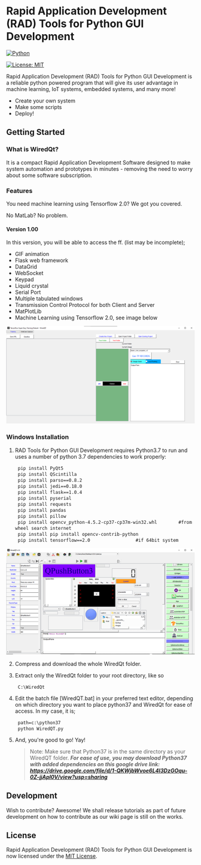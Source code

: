 # Rapid Application Development (RAD) Tools for Python GUI Development

[![Python](https://www.python.org/static/community_logos/python-powered-w-100x40.png)](https://www.python.org/)

[![License: MIT](https://img.shields.io/badge/License-MIT-yellow.svg)](https://opensource.org/licenses/MIT)

Rapid Application Development (RAD) Tools for Python GUI Development is a reliable python powered program that will give its user advantage in machine learning, IoT systems, embedded systems, and many more!

- Create your own system
- Make some scripts
- Deploy!

## Getting Started

### What is WiredQt?

It is a compact Rapid Application Development Software designed to make system automation and prototypes in minutes - removing the need to worry about some software subscription.

### Features

You need machine learning using Tensorflow 2.0? We got you covered.

No MatLab? No problem.

   #### Version 1.00
In this version, you will be able to access the ff. (list may be incomplete);

- GIF animation
- Flask web framework
- DataGrid
- WebSocket
- Keypad
- Liquid crystal
- Serial Port
- Multiple tabulated windows
- Transmission Control Protocol for both Client and Server
- MatPlotLib
- Machine Learning using Tensorflow 2.0, see image below

![wiredqtmachinelearning](https://github.com/chiptrontech/WiredQTv1.0/blob/207969ef59d45190ccaa24c439b96928bd1058d0/WiredQT%20Machine%20Learning.png "This is just a sample of what you can do using our app.")

### Windows Installation

1. RAD Tools for Python GUI Development requires Python3.7 to run and uses a number of python 3.7 dependencies to work properly:

        
        pip install PyQt5
        pip install QScintilla
        pip install parso==0.8.2
        pip install jedi==0.18.0
        pip install flask==1.0.4
        pip install pyserial
        pip install requests
        pip install pandas
        pip install pillow
        pip install opencv_python-4.5.2-cp37-cp37m-win32.whl		#from wheel search internet
        pip install pip install opencv-contrib-python
        pip install tensorflow==2.0					#if 64bit system

![wiredqtcompileride](ide.png " ")

2. Compress and download the whole WiredQt folder.
3. Extract only the WiredQt folder to your root directory, like so
    
        C:\WiredQt

4. Edit the batch file [WiredQT.bat] in your preferred text editor, depending on which directory you want to place python37 and WiredQt for ease of access. In my case, it is;

        path=c:\python37
        python WiredQT.py
        
5. And, you're good to go! Yay!

      > Note: Make sure that Python37 is in the same directory as your WiredQT folder.
      ***For ease of use, you may download Python37 with added dependencies on this google drive link: https://drive.google.com/file/d/1-QKWjbWvoe6L4I3DzGOqu-0Z-jjApl0V/view?usp=sharing***


## Development

Wish to contribute? Awesome! We shall release tutorials as part of future development on how to contribute as our wiki page is still on the works.

## License

Rapid Application Development (RAD) Tools for Python GUI Development
is now licensed under the [MIT License](LICENSE).
